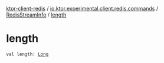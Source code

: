 [ktor-client-redis](../../index.md) / [io.ktor.experimental.client.redis.commands](../index.md) / [RedisStreamInfo](index.md) / [length](./length.md)

# length

`val length: `[`Long`](https://kotlinlang.org/api/latest/jvm/stdlib/kotlin/-long/index.html)